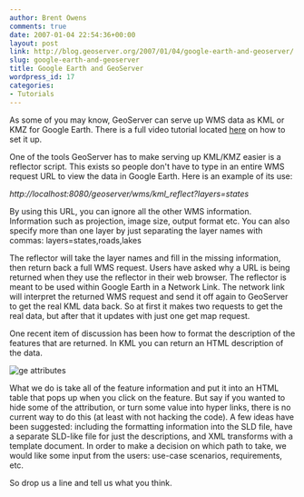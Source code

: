 ```yaml
---
author: Brent Owens
comments: true
date: 2007-01-04 22:54:36+00:00
layout: post
link: http://blog.geoserver.org/2007/01/04/google-earth-and-geoserver/
slug: google-earth-and-geoserver
title: Google Earth and GeoServer
wordpress_id: 17
categories:
- Tutorials
---
```


As some of you may know, GeoServer can serve up WMS data as KML or KMZ for Google Earth. There is a full video tutorial located [here](http://geoserver.codehaus.org/tutorials/videos/google_earth/google_earth.html) on how to set it up.


One of the tools GeoServer has to make serving up KML/KMZ easier is a reflector script. This exists so people don't have to type in an entire WMS request URL to view the data in Google Earth. Here is an example of its use:




_http://localhost:8080/geoserver/wms/kml_reflect?layers=states_




By using this URL, you can ignore all the other WMS information. Information such as projection, image size, output format etc. You can also specify more than one layer by just separating the layer names with commas: layers=states,roads,lakes




The reflector will take the layer names and fill in the missing information, then return back a full WMS request. Users have asked why a URL is being returned when they use the reflector in their web browser. The reflector is meant to be used within Google Earth in a Network Link. The network link will interpret the returned WMS request and send it off again to GeoServer to get the real KML data back. So at first it makes two requests to get the real data, but after that it updates with just one get map request.




One recent item of discussion has been how to format the description of the features that are returned. In KML you can return an HTML description of the data.








![ge attributes](http://sigma.openplans.org/blog/ge_attributes.jpg)




What we do is take all of the feature information and put it into an HTML table that pops up when you click on the feature. But say if you wanted to hide some of the attribution, or turn some value into hyper links, there is no current way to do this (at least with not hacking the code). A few ideas have been suggested: including the formatting information into the SLD file, have a separate SLD-like file for just the descriptions, and XML transforms with a template document. In order to make a decision on which path to take, we would like some input from the users: use-case scenarios, requirements, etc.




So drop us a line and tell us what you think.
